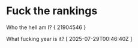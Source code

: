 # Fuck the rankings

Who the hell am I?
{ 21904546 }

What fucking year is it?
[ 2025-07-29T00:46:40Z ]
